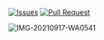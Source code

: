 
<a href="https://github.com/Budi128/kiaabot/issues"><img title="Issues" src="https://img.shields.io/github/issues/Budi128/kiaabot?label=Issues&color=success&style=flat-square"></a>
<a href="https://github.com/Budi128/kiaabot/pulls"><img title="Pull Request" src="https://img.shields.io/github/issues-pr/Budi128/kiaabot?label=PullRequest&color=success&style=flat-square"></a>

![IMG-20210917-WA0541](https://user-images.githubusercontent.com/85115264/133793606-95af417f-f54c-488c-b2d4-8f7b27d19d43.jpg)
